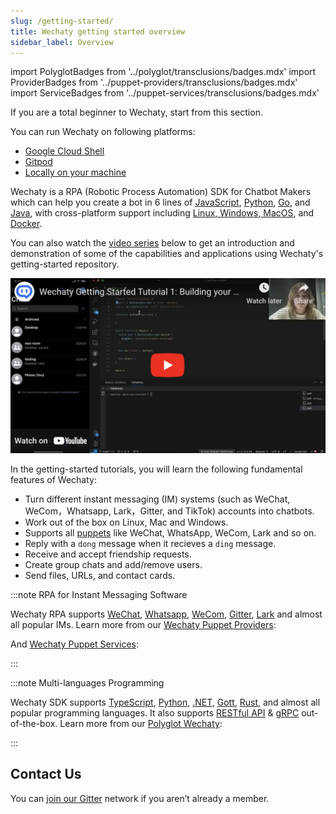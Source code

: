 ```yaml
---
slug: /getting-started/
title: Wechaty getting started overview
sidebar_label: Overview
---
```


<!-- MDX import -->
import PolyglotBadges   from '../polyglot/transclusions/badges.mdx'
import ProviderBadges   from '../puppet-providers/transclusions/badges.mdx'
import ServiceBadges    from '../puppet-services/transclusions/badges.mdx'

<!-- Pushes a curious reader through the first few minutes of use. -->

If you are a total beginner to Wechaty, start from this section.

You can run Wechaty on following platforms:

- [Google Cloud Shell](../quick-start/running-on-google-cloud-shell.md)
- [Gitpod](../quick-start/running-on-gitpod.md)
- [Locally on your machine](getting-started/running-locally.mdx)

Wechaty is a RPA (Robotic Process Automation) SDK for Chatbot Makers which can help you create a bot in 6 lines of [JavaScript](https://GitHub.com/Wechaty/wechaty), [Python](https://GitHub.com/Wechaty/python-wechaty/), [Go](https://GitHub.com/Wechaty/go-wechaty/), and [Java](https://GitHub.com/Wechaty/java-wechaty/), with cross-platform support including [Linux, Windows, MacOS](https://github.com/wechaty/wechaty/actions?query=workflow%3ANPM), and [Docker](https://github.com/wechaty/wechaty/actions?query=workflow%3ADocker).

You can also watch the [video series](https://www.youtube.com/watch?v=cZd42xxaTcI&list=PLkLKftrhFi7vfaADtPrGyuutbpcA_ppxE) below to get an introduction and demonstration of some of the capabilities and applications using Wechaty's getting-started repository.

[![Getting Started Video Tutorial Series](../../static/img/getting-started-video-tutorials.webp)](https://www.youtube.com/watch?v=cZd42xxaTcI&list=PLkLKftrhFi7vfaADtPrGyuutbpcA_ppxE)

In the getting-started tutorials, you will learn the following fundamental features of Wechaty:

- Turn different instant messaging (IM) systems (such as WeChat, WeCom，Whatsapp, Lark，Gitter, and TikTok) accounts into chatbots.
- Work out of the box on Linux, Mac and Windows.
- Supports all [puppets](../puppet-services/overview.mdx) like WeChat, WhatsApp, WeCom, Lark and so on.
- Reply with a `dong` message when it recieves a `ding` message.
- Receive and accept friendship requests.
- Create group chats and add/remove users.
- Send files, URLs, and contact cards.

:::note RPA for Instant Messaging Software

Wechaty RPA supports [WeChat](puppet-providers/wechat.md), [Whatsapp](puppet-providers/whatsapp.md), [WeCom](../puppet-services/wxwork.md), [Gitter](puppet-providers/gitter.md), [Lark](puppet-providers/lark.md) and almost all popular IMs. Learn more from our  [Wechaty Puppet Providers](puppet-providers/overview.mdx):

<ProviderBadges />

And [Wechaty Puppet Services](../puppet-services/overview.mdx):

<ServiceBadges />

:::

:::note Multi-languages Programming

<!--
Issue #707
  https://github.com/wechaty/wechaty.js.org/issues/707

FIXME: Gott -> Go
-->
Wechaty SDK supports [TypeScript](../polyglot/typescript/overview.md), [Python](../polyglot/python/overview.md), [.NET](../polyglot/dotnet/overview.md), [Gott](../polyglot/go/overview.md), [Rust](../polyglot/rust/overview.md), and almost all popular programming languages. It also supports [RESTful API](../polyglot/openapi/overview.mdx) & [gRPC](https://github.com/wechaty/grpc) out-of-the-box. Learn more from our [Polyglot Wechaty](polyglot/overview.mdx):

<PolyglotBadges />

:::

## Contact Us

You can [join our Gitter](https://gitter.im/wechaty/wechaty) network if you aren’t already a member.
